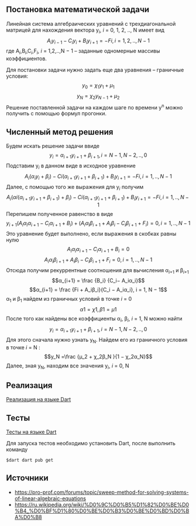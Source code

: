## Постановка математической задачи

Линейная система алгебраических уравнений с трехдиагональной матрицей 
для нахождения вектора y<sub>_i_</sub>, _i_ = 0, 1, 2, .., N имеет вид
$$A_iy_{i−1} - C_iy_i +B_iy_{i+1} = -Fi, i = 1, 2, ..,N - 1$$
где
A<sub>_i_</sub>,B<sub>_i_</sub>,C<sub>_i_</sub>,F<sub>_i_</sub>, _i_ = 1,2,..,N − 1 – заданные одномерные массивы коэффициентов.

Для постановки задачи нужно задать еще два уравнения – граничные условия:
$$ y_0 = χ_1y_1 + µ_1$$ 
$$y_N = χ_2y_{N−1} +µ_2$$
Решение поставленной задачи на каждом шаге по времени y<sup>n</sup> можно получить с помощью формул прогонки.
## Численный метод решения

Будем искать решение задачи ввиде
$$y_i = α_{i+1}y_{i+1} + β_{i+1}, i=N−1, N − 2, .., 0$$
Подставим y<sub>_i_</sub> в данном виде в исходное уравнение
$$A_i(α_iy_i + β_i) − Ci(α_{i+1}y_{i+1} + β_{i+1}) + B_iy_{i+1} = −Fi, i = 1, .., N − 1$$
Далее, с помощью того же выражения для y<sub>_i_</sub> получим
$$A_i(αi(α_{i+1}y_{i+1} + β_{i+1}) + β_i) − Ci(α_{i+1}y_{i+1} + β_{i+1}) + B_iy_{i+1} = −Fi,i = 1,..,N − 1$$
Перепишем полученное равенство в виде
$$y_{i+1}(A_iα_iα_{i+1} − C_iα_{i+1} + B_i) + (A_iα_iβ_{i+1} + A_iβ_i − C_iβ_{i+1} + F_i) = 0,i = 1,..,N − 1$$
Это уравнение будет выполнено, если выражения в скобках равны нулю
$$A_iα_iα_{i+1} − C_iα_{i+1} + B_i = 0$$
$$A_iα_iβ_{i+1} + A_iβ_i − C_iβ_{i+1} + F_i = 0, i = 1, .., N − 1$$
Отсюда получим рекуррентные соотношения для вычисления α<sub>_i_+1</sub> и β<sub>_i_+1</sub>
$$α_{i+1} = \frac {B_i} {C_i− A_iα_i}$$
$$α_{i+1} = \frac {Fi + A_iβ_i}{C_i − A_iα_i}, i = 1, N − 1$$
α<sub>1</sub> и β<sub>1</sub> найдем из граничных условий в точке _i_ = 0
$$α1 = χ1, β1 =µ1$$
После того как найдены все коэффициенты α<sub>_i_</sub>, β<sub>_i_</sub>, _i_ = 1, N можно найти
$$y_i = α_{i+1}y_{i+1} + β_{i+1}, i = N − 1, N − 2, .., 0$$
Для этого сначала нужно узнать y<sub>N</sub>. Найдем его из граничного условия в 
точке _i_ = N : 
$$y_N =\frac {µ_2 + χ_2β_N }{1 − χ_2α_N}$$
Далее, зная y<sub>N</sub>, находим все значения y<sub>_i_</sub>, _i_ = 0, N
## Реализация

[Реализация на языке Dart](lib\progonka.dart)
## Тесты
[Тесты на языке Dart](test\progonka_test.dart)

Для запуска тестов необходимо установить Dart, после выполнить команду

    $dart dart pub get

## Источники
- <https://pro-prof.com/forums/topic/sweep-method-for-solving-systems-of-linear-algebraic-equations>
- <https://ru.wikipedia.org/wiki/%D0%9C%D0%B5%D1%82%D0%BE%D0%B4_%D0%BF%D1%80%D0%BE%D0%B3%D0%BE%D0%BD%D0%BA%D0%B8>
